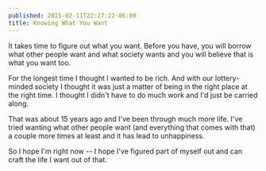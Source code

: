 ```yaml
---
published: 2015-02-11T22:27:22-06:00
title: Knowing What You Want
---
```

It takes time to figure out what you want. Before you have, you will borrow what other people want and what society wants and you will believe that is what you want too.

For the longest time I thought I wanted to be rich. And with our lottery-minded society I thought it was just a matter of being in the right place at the right time. I thought I didn't have to do much work and I'd just be carried along.

That was about 15 years ago and I've been through much more life. I've tried wanting what other people want (and everything that comes with that) a couple more times at least and it has lead to unhappiness.

So I hope I'm right now -- I hope I've figured part of myself out and can craft the life I want out of that.